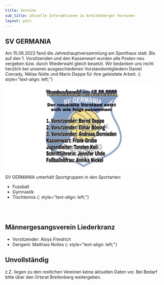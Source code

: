 ```yaml
---
title: Vereine
sub_title: aktuelle Inforamtionen zu breitenberger Vereinen
layout: post
---
```


## SV GERMANIA

Am 15.06.2022 fand die Jahreshauptversammlung am Sporthaus statt. Bis auf den 1. Vorsitzenden und den Kassenwart wurden alle Posten neu vergeben bzw. durch Wiederwahl gleich besetzt. 
Wir bedanken uns recht herzlich bei unseren ausgeschiedenen Vorstandsmitgliedern Daniel Conrady, Niklas Nolte und Mario Deppe für ihre geleistete Arbeit.
{: style="text-align: left;"}

![Vorstand](images/sv_germania_2022.jpg)

SV GERMANIA unterhält Sportgruppen in den Sportarten:

- Fussball
- Gymnastik
- Tischtennis 
{: style="text-align: left;"}

<br>
<br>

## Männergesangsverein Liederkranz

- Vorsitzender: Aloys Friedrich
- Derigent: Matthias Noltes
{: style="text-align: left;"}


## Unvollständig

z.Z. liegen zu den restlichen Vereinen keine aktuellen Daten vor. Bei Bedarf bitte über den Ortsrat Breitenberg weitergeben.